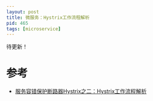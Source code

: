 ```yaml
---
layout: post
title: 微服务：Hystrix工作流程解析
pid: 465
tags: [microservice]
---
```


待更新！

# 参考

+ [服务容错保护断路器Hystrix之二：Hystrix工作流程解析](https://www.cnblogs.com/duanxz/p/7521009.html)